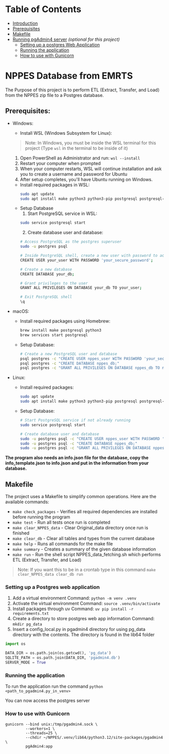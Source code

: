 # Table of Contents
- [Introduction](#nppes-database-from-emrts)
- [Prerequisites](#prerequisites)
- [Makefile](#makefile)
- [Running pgAdmin4 server](#running-pgadmin4-server) *(optional for this project)*
  - [Setting up a postgres Web Application](#setting-up-a-postgres-web-application)
  - [Running the application](#running-the-application)
  - [How to use with Gunicorn](#how-to-use-with-gunicorn)

# NPPES Database from EMRTS
The Purpose of this project is to perform ETL (Extract, Transfer, and Load) from the NPPES zip file to a Postgres database.

## Prerequisites:
* Windows:
  - Install WSL (Windows Subsystem for Linux):
  > Note: In Windows, you must be inside the WSL terminal for this project (Type `wsl` in the terminal to be inside of it)
    1. Open PowerShell as Administrator and run: `wsl --install`
    2. Restart your computer when prompted
    3. When your computer restarts, WSL will continue installation and ask you to create a username and password for Ubuntu
    4. After setup completes, you'll have Ubuntu running on Windows.
  - Install required packages in WSL:
    ```bash
    sudo apt update
    sudo apt install make python3 python3-pip postgresql postgresql-contrib
    ```
  - Setup Database
    1. Start PostgreSQL service in WSL:
    ```bash
    sudo service postgresql start
    ```
    2. Create database user and database:
    ```bash
    # Access PostgreSQL as the postgres superuser
    sudo -u postgres psql

    # Inside PostgreSQL shell, create a new user with password to access database
    CREATE USER your_user WITH PASSWORD 'your_secure_password';
    
    # Create a new database
    CREATE DATABASE your_db;
    
    # Grant privileges to the user
    GRANT ALL PRIVILEGES ON DATABASE your_db TO your_user;
    
    # Exit PostgreSQL shell
    \q
    ```

* macOS:
  - Install required packages using Homebrew:
    ```bash
    brew install make postgresql python3
    brew services start postgresql
    ```
  - Setup Database:
    ```bash
    # Create a new PostgreSQL user and database
    psql postgres -c "CREATE USER nppes_user WITH PASSWORD 'your_secure_password';"
    psql postgres -c "CREATE DATABASE nppes_db;"
    psql postgres -c "GRANT ALL PRIVILEGES ON DATABASE nppes_db TO nppes_user;"
    ```

* Linux:
  - Install required packages:
    ```bash
    sudo apt update
    sudo apt install make python3 python3-pip postgresql postgresql-contrib
    ```
  - Setup Database:
    ```bash
    # Start PostgreSQL service if not already running
    sudo service postgresql start
    
    # Create database user and database
    sudo -u postgres psql -c "CREATE USER nppes_user WITH PASSWORD 'your_secure_password';"
    sudo -u postgres psql -c "CREATE DATABASE nppes_db;"
    sudo -u postgres psql -c "GRANT ALL PRIVILEGES ON DATABASE nppes_db TO nppes_user;"
    ```

**The program also needs an info.json file for the database, copy the info_template.json to info.json and put in the information from your database.**

## Makefile
The project uses a Makefile to simplify common operations. Here are the available commands:

* `make check_packages` - Verifies all required dependencies are installed before running the program
* `make test` - Run all tests once run is completed
* `make clear_NPPES_data` - Clear Original_data directory once run is finished
* `make clear_db` - Clear all tables and types from the current database
* `make help` - Runs all commands for the make file
* `make summary` - Creates a summary of the given database information
* `make run` - Run the shell script NPPES_data_fetching.sh which performs ETL (Extract, Transfer, and Load)
> Note: If you want this to be in a crontab type in this command `make clear_NPPES_data clear_db run`

### Setting up a Postgres web application
1. Add a virtual environment
Command: `python -m venv .venv`
2. Activate the virtual environment
Command: `source .venv/bin/activate`
3. Install packages through uv
Command: `uv pip install -r requirements.txt`
4. Create a directory to store postgres web app information
Command: `mkdir pg_data`
5. Insert a config_local.py in pgadmin4 directory for using pg_data directory with the contents. The directory is found in the lib64 folder
```python
import os

DATA_DIR = os.path.join(os.getcwd(), 'pg_data')
SQLITE_PATH = os.path.join(DATA_DIR, 'pgadmin4.db')
SERVER_MODE = True
```

### Running the application
To run the application run the command
`python <path_to_pgadmin4.py_in_venv>`

You can now access the postgres server


### How to use with Gunicorn
```
gunicorn --bind unix:/tmp/pgadmin4.sock \
         --workers=1 \
         --threads=25 \
         --chdir ~/NPPES/.venv/lib64/python3.12/site-packages/pgadmin4 \
         pgAdmin4:app
```
